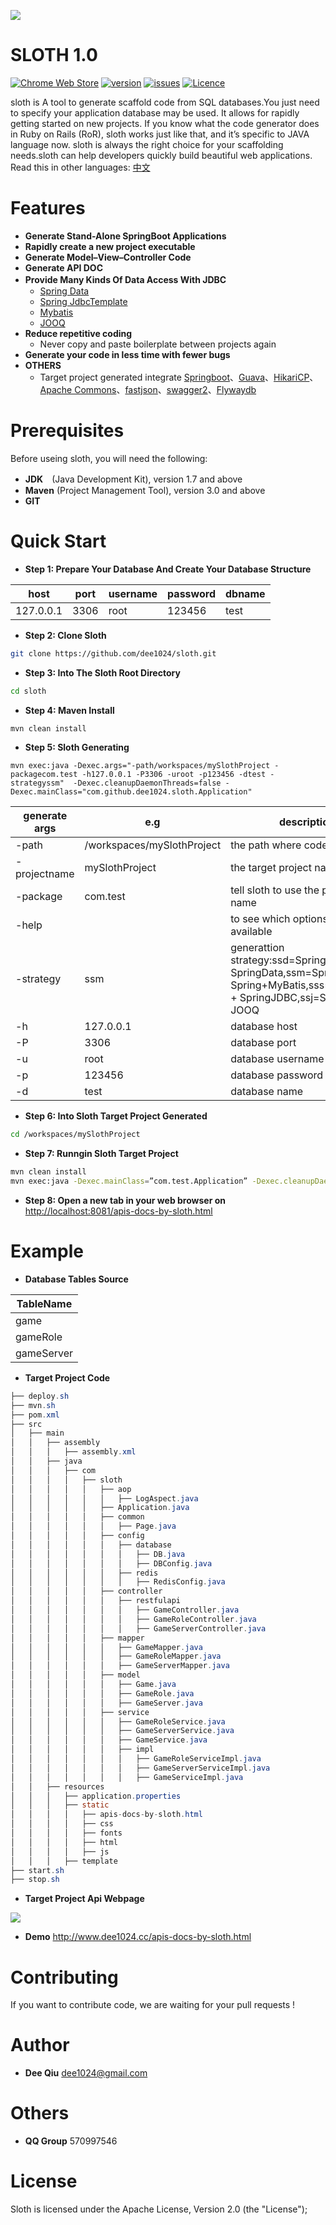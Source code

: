 ![](https://raw.githubusercontent.com/dee1024/sloth/master/src/main/resources/static/images/logo.png)

SLOTH 1.0
=========
[![Chrome Web Store](https://img.shields.io/chrome-web-store/stars/nimelepbpejjlbmoobocpfnjhihnpked.svg)]()  [![version](https://img.shields.io/badge/release-v1.0.1-brightgreen.svg)]()  [![issues](https://img.shields.io/badge/issues-2-orange.svg)]()  [![Licence](https://img.shields.io/badge/Licence-Apache-blue.svg)]()  

sloth is A tool to generate scaffold code from SQL databases.You just need to specify your application database may be used. It allows for rapidly getting started on new projects.
If you know what the code generator does in Ruby on Rails (RoR), sloth works just like that, and it’s specific to JAVA language now.
sloth is always the right choice for your scaffolding needs.sloth can help developers quickly build beautiful web applications.
Read this in other languages: [中文](/README_CN.md)

Features
========
- __Generate Stand-Alone SpringBoot Applications__
- __Rapidly create a new project executable__
- __Generate Model–View–Controller Code__
- __Generate API DOC__
- __Provide Many Kinds Of Data Access With JDBC__　
    * [Spring Data](http://projects.spring.io/spring-data/)
    * [Spring JdbcTemplate](http://docs.spring.io/spring/docs/current/spring-framework-reference/html/jdbc.html)
    * [Mybatis](http://www.mybatis.org/mybatis-3/)
    * [JOOQ](http://www.jooq.org)
- __Reduce repetitive coding__
    * Never copy and paste boilerplate between projects again
- __Generate your code in less time with fewer bugs__ 
- __OTHERS__
    * Target project generated integrate [Springboot](http://projects.spring.io/spring-boot/)、[Guava](https://github.com/google/guava)、[HikariCP](https://github.com/brettwooldridge/HikariCP)、[Apache Commons](http://commons.apache.org)、[fastjson](https://github.com/alibaba/fastjson)、[swagger2](http://swagger.io)、[Flywaydb](https://flywaydb.org)

Prerequisites
=============
Before useing sloth, you will need the following:
- __JDK__　(Java Development Kit), version 1.7 and above
- __Maven__ (Project Management Tool), version 3.0 and above
- __GIT__ 

Quick Start
===========
- __Step 1: Prepare Your Database And Create Your Database Structure__

host | port | username | password | dbname
------------ | ------------- | ------------- | ------------- | -------------
127.0.0.1 | 3306 | root | 123456 | test

- __Step 2: Clone Sloth__
```bash
git clone https://github.com/dee1024/sloth.git
```
- __Step 3: Into The Sloth Root Directory__
```bash
cd sloth
```
- __Step 4: Maven Install__
```bash
mvn clean install
```
- __Step 5: Sloth Generating__
```
mvn exec:java -Dexec.args="-path/workspaces/mySlothProject -packagecom.test -h127.0.0.1 -P3306 -uroot -p123456 -dtest -strategyssm"  -Dexec.cleanupDaemonThreads=false -Dexec.mainClass="com.github.dee1024.sloth.Application"
```


generate args | e.g         |description
------------ | -------------|-------------
-path           | /workspaces/mySlothProject | the path where code generate
-projectname  | mySlothProject | the target project name
-package  | com.test|tell sloth to use the package name
-help  |    |to see which options are available
-strategy  | ssm|   generattion strategy:ssd=SpringBoot + SpringData,ssm=SpringMVC + Spring+MyBatis,sss=SpringBoot + SpringJDBC,ssj=SpringBoot + JOOQ
-h  | 127.0.0.1|database host
-P  | 3306|database port
-u  | root|database username
-p  | 123456|database password
-d  | test|database name

- __Step 6: Into Sloth Target Project Generated__
```bash
cd /workspaces/mySlothProject
```

- __Step 7: Runngin Sloth Target Project__
```bash
mvn clean install
mvn exec:java -Dexec.mainClass=”com.test.Application” -Dexec.cleanupDaemonThreads=false
```
- __Step 8: Open a new tab in your web browser on__
<http://localhost:8081/apis-docs-by-sloth.html>

Example
=======
- __Database Tables Source__

TableName |
------------ |
game |
gameRole |
gameServer |

- __Target Project Code__
```java
├── deploy.sh
├── mvn.sh
├── pom.xml
├── src
│   ├── main
│   │   ├── assembly
│   │   │   ├── assembly.xml
│   │   ├── java
│   │   │   ├── com
│   │   │   │   ├── sloth
│   │   │   │   │   ├── aop
│   │   │   │   │   │   ├── LogAspect.java
│   │   │   │   │   ├── Application.java
│   │   │   │   │   ├── common
│   │   │   │   │   │   ├── Page.java
│   │   │   │   │   ├── config
│   │   │   │   │   │   ├── database
│   │   │   │   │   │   │   ├── DB.java
│   │   │   │   │   │   │   ├── DBConfig.java
│   │   │   │   │   │   ├── redis
│   │   │   │   │   │   │   ├── RedisConfig.java
│   │   │   │   │   ├── controller
│   │   │   │   │   │   ├── restfulapi
│   │   │   │   │   │   │   ├── GameController.java
│   │   │   │   │   │   │   ├── GameRoleController.java
│   │   │   │   │   │   │   ├── GameServerController.java
│   │   │   │   │   ├── mapper
│   │   │   │   │   │   ├── GameMapper.java
│   │   │   │   │   │   ├── GameRoleMapper.java
│   │   │   │   │   │   ├── GameServerMapper.java
│   │   │   │   │   ├── model
│   │   │   │   │   │   ├── Game.java
│   │   │   │   │   │   ├── GameRole.java
│   │   │   │   │   │   ├── GameServer.java
│   │   │   │   │   ├── service
│   │   │   │   │   │   ├── GameRoleService.java
│   │   │   │   │   │   ├── GameServerService.java
│   │   │   │   │   │   ├── GameService.java
│   │   │   │   │   │   ├── impl
│   │   │   │   │   │   │   ├── GameRoleServiceImpl.java
│   │   │   │   │   │   │   ├── GameServerServiceImpl.java
│   │   │   │   │   │   │   ├── GameServiceImpl.java
│   │   ├── resources
│   │   │   ├── application.properties
│   │   │   ├── static
│   │   │   │   ├── apis-docs-by-sloth.html
│   │   │   │   ├── css
│   │   │   │   ├── fonts
│   │   │   │   ├── html
│   │   │   │   ├── js
│   │   │   ├── template
├── start.sh
├── stop.sh
```
- __Target Project Api Webpage__

![](https://raw.githubusercontent.com/dee1024/sloth/master/src/main/resources/static/images/demo1.png)

- __Demo__
http://www.dee1024.cc/apis-docs-by-sloth.html

Contributing
============
If you want to contribute code, we are waiting for your pull requests !

Author
======
* __Dee Qiu__ <dee1024@gmail.com>

Others
======
* __QQ Group__ 570997546

License
=======
Sloth is licensed under the Apache License, Version 2.0 (the "License");




